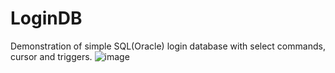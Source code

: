 # LoginDB
Demonstration of simple SQL(Oracle) login database with select commands, cursor and triggers.
![image](https://github.com/skabicek/LoginDB/assets/167412527/a970d0c6-9c39-4595-b497-39e5d357c9b3)
